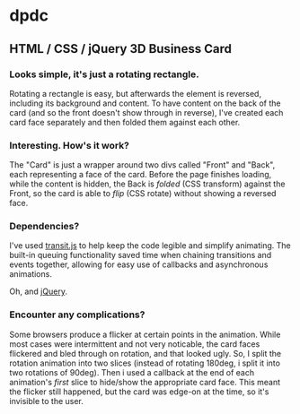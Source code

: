 dpdc
====

## HTML / CSS / jQuery 3D Business Card

### Looks simple, it's just a rotating rectangle.
Rotating a rectangle is easy, but afterwards the element is reversed, including
its background and content. To have content on the back of the card (and so the
front doesn't show through in reverse), I've created each card face separately and
then folded them against each other.

### Interesting. How's it work?
The "Card" is just a wrapper around two divs called "Front" and "Back",
each representing a face of the card. Before the page finishes loading, while the
content is hidden, the Back is *folded* (CSS transform) against the Front,
so the card is able to *flip* (CSS rotate) without showing a reversed face.

### Dependencies?
I've used [transit.js](http://ricostacruz.com/jquery.transit/) to
help keep the code legible and simplify animating. The built-in queuing functionality
saved time when chaining transitions and events together, allowing for easy use
of callbacks and asynchronous animations.

Oh, and [jQuery](http://jquery.com).

### Encounter any complications?
Some browsers produce a flicker at certain points in the animation. While most
cases were intermittent and not very noticable, the card faces flickered and bled through
on rotation, and that looked ugly. So, I split the rotation animation into two slices (instead
of rotating 180deg, i split it into two rotations of 90deg). Then i used a callback at the
end of each animation's *first* slice to hide/show the appropriate card face. This meant
the flicker still happened, but the card was edge-on at the time, so it's invisible to the user.